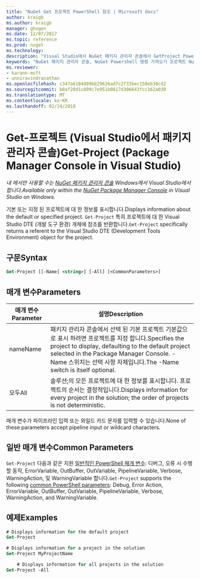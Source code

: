 ```yaml
---
title: "NuGet Get 프로젝트 PowerShell 참조 | Microsoft Docs"
author: kraigb
ms.author: kraigb
manager: ghogen
ms.date: 12/07/2017
ms.topic: reference
ms.prod: nuget
ms.technology: 
description: "Visual Studio에서 NuGet 패키지 관리자 콘솔에서 GetProject PowerShell 명령에 대 한 참조입니다."
keywords: "NuGet 패키지 관리자 콘솔, NuGet Powershell 명령 가져오기 프로젝트 NuGet Powershell 참조"
ms.reviewer:
- karann-msft
- unniravindranathan
ms.openlocfilehash: c347a6104d89bb29626ad7c2f33bec150eb38cd2
ms.sourcegitcommit: b0af28d1c809c7e951b0817d306643fcc162a030
ms.translationtype: MT
ms.contentlocale: ko-KR
ms.lasthandoff: 02/14/2018
---
```

# <a name="get-project-package-manager-console-in-visual-studio"></a><span data-ttu-id="e8925-104">Get-프로젝트 (Visual Studio에서 패키지 관리자 콘솔)</span><span class="sxs-lookup"><span data-stu-id="e8925-104">Get-Project (Package Manager Console in Visual Studio)</span></span>

<span data-ttu-id="e8925-105">*내 에서만 사용할 수는 [NuGet 패키지 관리자 콘솔](package-manager-console.md) Windows에서 Visual Studio에서 합니다.*</span><span class="sxs-lookup"><span data-stu-id="e8925-105">*Available only within the [NuGet Package Manager Console](package-manager-console.md) in Visual Studio on Windows.*</span></span>

<span data-ttu-id="e8925-106">기본 또는 지정 된 프로젝트에 대 한 정보를 표시합니다.</span><span class="sxs-lookup"><span data-stu-id="e8925-106">Displays information about the default or specified project.</span></span> <span data-ttu-id="e8925-107">`Get-Project` 특히 프로젝트에 대 한 Visual Studio DTE (개발 도구 환경) 개체에 참조를 반환합니다.</span><span class="sxs-lookup"><span data-stu-id="e8925-107">`Get-Project` specifically returns a referent to the Visual Studio DTE (Development Tools Environment) object for the project.</span></span>

## <a name="syntax"></a><span data-ttu-id="e8925-108">구문</span><span class="sxs-lookup"><span data-stu-id="e8925-108">Syntax</span></span>

```ps
Get-Project [[-Name] <string>] [-All] [<CommonParameters>]
```

## <a name="parameters"></a><span data-ttu-id="e8925-109">매개 변수</span><span class="sxs-lookup"><span data-stu-id="e8925-109">Parameters</span></span>

| <span data-ttu-id="e8925-110">매개 변수</span><span class="sxs-lookup"><span data-stu-id="e8925-110">Parameter</span></span> | <span data-ttu-id="e8925-111">설명</span><span class="sxs-lookup"><span data-stu-id="e8925-111">Description</span></span> |
| --- | --- |
| <span data-ttu-id="e8925-112">name</span><span class="sxs-lookup"><span data-stu-id="e8925-112">Name</span></span> | <span data-ttu-id="e8925-113">패키지 관리자 콘솔에서 선택 된 기본 프로젝트 기본값으로 표시 하려면 프로젝트를 지정 합니다.</span><span class="sxs-lookup"><span data-stu-id="e8925-113">Specifies the project to display, defaulting to the default project selected in the Package Manager Console.</span></span> <span data-ttu-id="e8925-114">-Name 스위치는 선택 사항 자체입니다.</span><span class="sxs-lookup"><span data-stu-id="e8925-114">The -Name switch is itself optional.</span></span> |
| <span data-ttu-id="e8925-115">모두</span><span class="sxs-lookup"><span data-stu-id="e8925-115">All</span></span> | <span data-ttu-id="e8925-116">솔루션;의 모든 프로젝트에 대 한 정보를 표시합니다. 프로젝트의 순서는 결정적입니다.</span><span class="sxs-lookup"><span data-stu-id="e8925-116">Displays information for every project in the solution; the order of projects is not deterministic.</span></span> |

<span data-ttu-id="e8925-117">매개 변수가 파이프라인 입력 또는 와일드 카드 문자를 입력할 수 있습니다.</span><span class="sxs-lookup"><span data-stu-id="e8925-117">None of these parameters accept pipeline input or wildcard characters.</span></span>

## <a name="common-parameters"></a><span data-ttu-id="e8925-118">일반 매개 변수</span><span class="sxs-lookup"><span data-stu-id="e8925-118">Common Parameters</span></span>

<span data-ttu-id="e8925-119">`Get-Project` 다음과 같은 지원 [일반적인 PowerShell 매개 변수](http://go.microsoft.com/fwlink/?LinkID=113216): 디버그, 오류 시 수행할 동작, ErrorVariable, OutBuffer, OutVariable, PipelineVariable, Verbose, WarningAction, 및 WarningVariable 합니다.</span><span class="sxs-lookup"><span data-stu-id="e8925-119">`Get-Project` supports the following [common PowerShell parameters](http://go.microsoft.com/fwlink/?LinkID=113216): Debug, Error Action, ErrorVariable, OutBuffer, OutVariable, PipelineVariable, Verbose, WarningAction, and WarningVariable.</span></span>

## <a name="examples"></a><span data-ttu-id="e8925-120">예제</span><span class="sxs-lookup"><span data-stu-id="e8925-120">Examples</span></span>

```ps
# Displays information for the default project
Get-Project

# Displays information for a project in the solution
Get-Project MyProjectName

    # Displays information for all projects in the solution
Get-Project -All
```